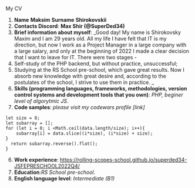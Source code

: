 My CV

1. **Name** __Maksim__ **Surname** __Shirokovskii__ 
2. **Contacts Discord**: __Max Shir (@SuperDed34)__ 
3. **Brief information about myself**: _Good day! My name is Shirokovsky Maxim and I am 29 years old. All my life I have felt that IT is my direction, but now I work as a Project Manager in a large company with a large salary, and only at the beginning of 2022 I made a clear decision that I want to leave for IT. There were two stages -
1. Self-study of the PHP backend, but without practice, unsuccessful;
2. Studying at the RS School pre-school, which gave great results. Now I absorb new knowledge with great desire and, according to the postulates of the school, I strive to use them in practice. _
4. **Skills (programming languages, frameworks, methodologies, version control systems and development tools that you own)**: _PHP, beginer level of algorytmic JS_.
5. **Code samples**: _please visit my codewars profile [link]_
``` function dataReverse(data) {
let size = 8; 
let subarray = [];
for (let i = 0; i <Math.ceil(data.length/size); i++){
    subarray[i] = data.slice((i*size), (i*size) + size);
}
  return subarray.reverse().flat();
}
```
6. **Work experience**: https://rolling-scopes-school.github.io/superded34-JSFEPRESCHOOL2022Q4/
7. **Education**:_RS School pre-school_.
8. **English language level**: _Intermediate (B1)_ 
